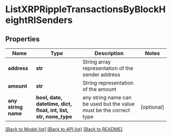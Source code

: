 # ListXRPRippleTransactionsByBlockHeightRISenders


## Properties
Name | Type | Description | Notes
------------ | ------------- | ------------- | -------------
**address** | **str** | String array representation of the sender address | 
**amount** | **str** | String representation of the amount | 
**any string name** | **bool, date, datetime, dict, float, int, list, str, none_type** | any string name can be used but the value must be the correct type | [optional]

[[Back to Model list]](../README.md#documentation-for-models) [[Back to API list]](../README.md#documentation-for-api-endpoints) [[Back to README]](../README.md)


